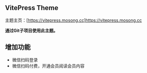 ## VitePress Theme

主题主页：[https://vitepress.mosong.cc]https://vitepress.mosong.cc

**通过Git子项目使用此主题。**

## 增加功能

- 微信扫码登录
- 微信扫码付费，开通会员阅读会员内容



